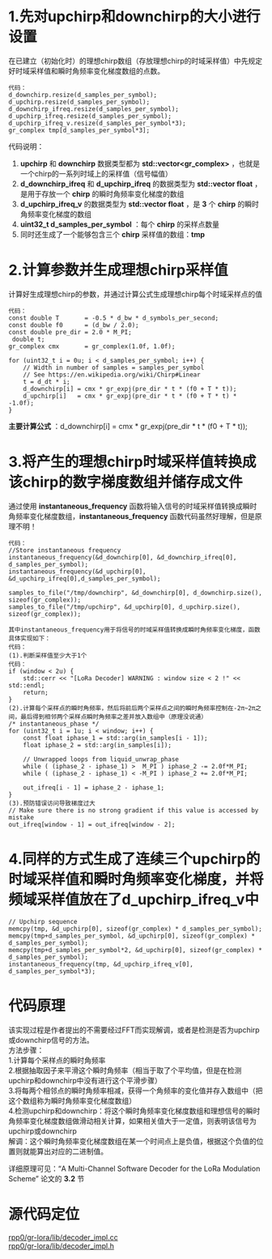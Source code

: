 # 1.先对upchirp和downchirp的大小进行设置
在已建立（初始化时）的理想chirp数组（存放理想chirp的时域采样值）中先规定好时域采样值和瞬时角频率变化梯度数组的点数。
```
代码：
d_downchirp.resize(d_samples_per_symbol);
d_upchirp.resize(d_samples_per_symbol);
d_downchirp_ifreq.resize(d_samples_per_symbol);
d_upchirp_ifreq.resize(d_samples_per_symbol);
d_upchirp_ifreq_v.resize(d_samples_per_symbol*3);
gr_complex tmp[d_samples_per_symbol*3];
```
代码说明：
1. __upchirp__ 和 __downchirp__ 数据类型都为 __std::vector<gr_complex>__ ，也就是一个chirp的一系列时域上的采样值（信号幅值）
2. __d_downchirp_ifreq__ 和 __d_upchirp_ifreq__ 的数据类型为 __std::vector float__ ，是用于存放一个 __chirp__ 的瞬时角频率变化梯度的数组    
3. __d_upchirp_ifreq_v__ 的数据类型为 __std::vector float__ ，是 __3__ 个 __chirp__ 的瞬时角频率变化梯度的数组    
4. __uint32_t d_samples_per_symbol__ ：每个 __chirp__ 的采样点数量
5. 同时还生成了一个能够包含三个 __chirp__ 采样值的数组：__tmp__

# 2.计算参数并生成理想chirp采样值
计算好生成理想chirp的参数，并通过计算公式生成理想chirp每个时域采样点的值
```
代码：
const double T       = -0.5 * d_bw * d_symbols_per_second;
const double f0      = (d_bw / 2.0);
const double pre_dir = 2.0 * M_PI;
 double t;
gr_complex cmx       = gr_complex(1.0f, 1.0f);

for (uint32_t i = 0u; i < d_samples_per_symbol; i++) {
    // Width in number of samples = samples_per_symbol
    // See https://en.wikipedia.org/wiki/Chirp#Linear
    t = d_dt * i;
    d_downchirp[i] = cmx * gr_expj(pre_dir * t * (f0 + T * t));
    d_upchirp[i]   = cmx * gr_expj(pre_dir * t * (f0 + T * t) * -1.0f);
}
```
__主要计算公式__ ：d_downchirp[i] = cmx * gr_expj(pre_dir * t * (f0 + T * t));

# 3.将产生的理想chirp时域采样值转换成该chirp的数字梯度数组并储存成文件
通过使用 __instantaneous_frequency__ 函数将输入信号的时域采样值转换成瞬时角频率变化梯度数组，__instantaneous_frequency__ 函数代码虽然好理解，但是原理不明！
```
代码：
//Store instantaneous frequency
instantaneous_frequency(&d_downchirp[0], &d_downchirp_ifreq[0], d_samples_per_symbol);
instantaneous_frequency(&d_upchirp[0], &d_upchirp_ifreq[0],d_samples_per_symbol);

samples_to_file("/tmp/downchirp", &d_downchirp[0], d_downchirp.size(), sizeof(gr_complex));
samples_to_file("/tmp/upchirp", &d_upchirp[0], d_upchirp.size(),   sizeof(gr_complex));
```
    其中instantaneous_frequency用于将信号的时域采样值转换成瞬时角频率变化梯度，函数具体实现如下：
    代码：
    (1).判断采样值至少大于1个
    代码：
    if (window < 2u) {
        std::cerr << "[LoRa Decoder] WARNING : window size < 2 !" << std::endl;
        return;
    }
    (2).计算每个采样点的瞬时角频率，然后将前后两个采样点之间的瞬时角频率控制在-2π~2π之间，最后得到相邻两个采样点瞬时角频率之差并放入数组中（原理没说通）
    /* instantaneous_phase */
    for (uint32_t i = 1u; i < window; i++) {
        const float iphase_1 = std::arg(in_samples[i - 1]);
        float iphase_2 = std::arg(in_samples[i]);

        // Unwrapped loops from liquid_unwrap_phase
        while ( (iphase_2 - iphase_1) >  M_PI ) iphase_2 -= 2.0f*M_PI;
        while ( (iphase_2 - iphase_1) < -M_PI ) iphase_2 += 2.0f*M_PI;

        out_ifreq[i - 1] = iphase_2 - iphase_1;
    }
    (3).预防错误访问导致梯度过大
    // Make sure there is no strong gradient if this value is accessed by mistake
    out_ifreq[window - 1] = out_ifreq[window - 2];

# 4.同样的方式生成了连续三个upchirp的时域采样值和瞬时角频率变化梯度，并将频域采样值放在了d_upchirp_ifreq_v中
``` 
// Upchirp sequence
memcpy(tmp, &d_upchirp[0], sizeof(gr_complex) * d_samples_per_symbol);
memcpy(tmp+d_samples_per_symbol, &d_upchirp[0], sizeof(gr_complex) * d_samples_per_symbol);
memcpy(tmp+d_samples_per_symbol*2, &d_upchirp[0], sizeof(gr_complex) * d_samples_per_symbol);
instantaneous_frequency(tmp, &d_upchirp_ifreq_v[0], d_samples_per_symbol*3);
```

# 代码原理
该实现过程是作者提出的不需要经过FFT而实现解调，或者是检测是否为upchirp或downchirp信号的方法。  
方法步骤：  
1.计算每个采样点的瞬时角频率  
2.根据抽取因子来平滑这个瞬时角频率（相当于取了个平均值，但是在检测upchirp和downchirp中没有进行这个平滑步骤）  
3.将每两个相邻点的瞬时角频率相减，获得一个角频率的变化值并存入数组中（把这个数组称为瞬时角频率变化梯度数组）  
4.检测upchirp和downchirp：将这个瞬时角频率变化梯度数组和理想信号的瞬时角频率变化梯度数组做滑动相关计算，如果相关值大于一定值，则表明该信号为upchirp或downchirp    
解调：这个瞬时角频率变化梯度数组在某一个时间点上是负值，根据这个负值的位置则就能算出对应的二进制值。

详细原理可见：“A Multi-Channel Software Decoder for the LoRa Modulation Scheme” 论文的 __3.2__ 节

# 源代码定位
[rpp0/gr-lora/lib/decoder_impl.cc](https://github.com/rpp0/gr-lora/blob/master/lib/decoder_impl.cc)  
[rpp0/gr-lora/lib/decoder_impl.h](https://github.com/rpp0/gr-lora/blob/master/lib/decoder_impl.h)  